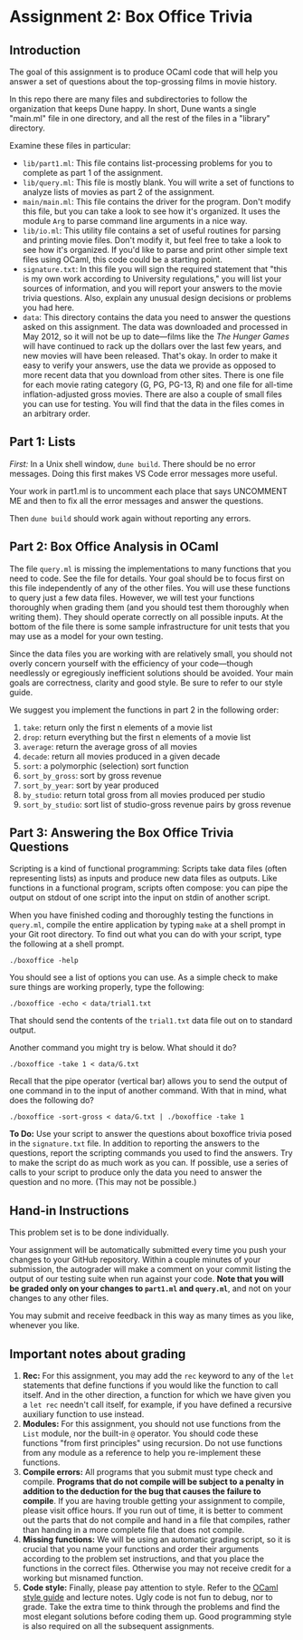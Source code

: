 # Assignment 2: Box Office Trivia

## Introduction

The goal of this assignment is to produce OCaml code that will help you answer
a set of questions about the top-grossing films in movie history.

In this repo there are many files and subdirectories to follow
the organization that keeps Dune happy.  In short, Dune wants
a single "main.ml" file in one directory, and all the rest of the
files in a "library" directory.

Examine these files in particular:
- `lib/part1.ml`: This file contains list-processing problems for you to complete as
    part 1 of the assignment.
- `lib/query.ml`: This file is mostly blank. You will write a set of functions to
    analyze lists of movies as part 2 of the assignment.
- `main/main.ml`: This file contains the driver for the program. Don't modify this
    file, but you can take a look to see how it's organized. It uses the module
    `Arg` to parse command line arguments in a nice way.
- `lib/io.ml`: This utility file contains a set of useful routines for parsing and
    printing movie files. Don't modify it, but feel free to take a look to see
    how it's organized. If you'd like to parse and print other simple text files
    using OCaml, this code could be a starting point.
- `signature.txt`: In this file you will sign the required statement that 
    "this is my own work according to University regulations," you will list
     your sources of information, and you will report your answers to the 
     movie trivia questions.  Also, explain any unusual design decisions or 
     problems you had here.
- `data`: This directory contains the data you need to answer the questions
    asked on this assignment. The data was downloaded and processed in May 2012,
    so it will not be up to date&mdash;films like the *The Hunger Games* will
    have continued to rack up the dollars over the last few years, and new
    movies will have been released. That's okay. In order to make it easy to
    verify your answers, use the data we provide as opposed to more recent data
    that you download from other sites. There is one file for each movie rating
    category (G, PG, PG-13, R) and one file for all-time inflation-adjusted
    gross movies. There are also a couple of small files you can use for
    testing. You will find that the data in the files comes in an arbitrary
    order.

## Part 1: Lists

*First:* In a Unix shell window, `dune build`.
There should be no error messages.
Doing this first makes VS Code error messages more useful.

Your work in part1.ml is to uncomment each
place that says UNCOMMENT ME and then
to fix all the error messages and answer the questions.

Then `dune build` should work again without reporting any errors.

## Part 2: Box Office Analysis in OCaml

The file `query.ml` is missing the implementations to many functions that you
need to code. See the file for details. Your goal should be to focus first on
this file independently of any of the other files. You will use these functions
to query just a few data files. However, we will test your functions thoroughly
when grading them (and you should test them thoroughly when writing them). They
should operate correctly on all possible inputs. At the bottom of the file there
is some sample infrastructure for unit tests that you may use as a model for
your own testing.

Since the data files you are working with are relatively small, you should not
overly concern yourself with the efficiency of your code&mdash;though needlessly
or egregiously inefficient solutions should be avoided. Your main goals are
correctness, clarity and good style. Be sure to refer to our style guide.

We suggest you implement the functions in part 2 in the following order:
1. `take`: return only the first n elements of a movie list
2. `drop`: return everything but the first n elements of a movie list
3. `average`: return the average gross of all movies
4. `decade`: return all movies produced in a given decade
5. `sort`: a polymorphic (selection) sort function
6. `sort_by_gross`: sort by gross revenue
7. `sort_by_year`: sort by year produced
8. `by_studio`: return total gross from all movies produced per studio
9. `sort_by_studio`: sort list of studio-gross revenue pairs by gross revenue

## Part 3: Answering the Box Office Trivia Questions

Scripting is a kind of functional programming: Scripts take data files (often
representing lists) as inputs and produce new data files as outputs. Like
functions in a functional program, scripts often compose: you can pipe the
output on stdout of one script into the input on stdin of another script.

When you have finished coding and thoroughly testing the functions in
`query.ml`, compile the entire application by typing `make` at a shell prompt in
your Git root directory. To find out what you can do with your script, type the
following at a shell prompt.

```
./boxoffice -help
```

You should see a list of options you can use. As a simple check to make sure
things are working properly, type the following:

```
./boxoffice -echo < data/trial1.txt
```

That should send the contents of the `trial1.txt` data file out on
to standard output. 

Another command you might try is below. What should it do?

```
./boxoffice -take 1 < data/G.txt
```

Recall that the pipe operator (vertical bar) allows you to send the output of
one command in to the input of another command. With that in mind, what does the
following do?

```
./boxoffice -sort-gross < data/G.txt | ./boxoffice -take 1
```

**To Do:** Use your script to answer the questions about boxoffice trivia posed
in the `signature.txt` file. In addition to reporting the answers to the
questions, report the scripting commands you used to find the answers. Try to
make the script do as much work as you can. If possible, use a series of calls
to your script to produce only the data you need to answer the question and no
more. (This may not be possible.)

## Hand-in Instructions

This problem set is to be done individually.

Your assignment will be automatically submitted every time you push your changes
to your GitHub repository. Within a couple minutes of your submission, the
autograder will make a comment on your commit listing the output of our testing
suite when run against your code. **Note that you will be graded only on your
changes to `part1.ml` and `query.ml`**, and not on your changes to any other
files.

You may submit and receive feedback in this way as many times as you like,
whenever you like.

## Important notes about grading

1. **Rec:** For this assignment, you may add the `rec` keyword to any of the
    `let` statements that define functions if you would like the function to
    call itself. And in the other direction, a function for which we have given
    you a `let rec` needn't call itself, for example, if you have defined a
    recursive auxiliary function to use instead.
2. **Modules:** For this assignment, you should not use functions from the
    `List` module, nor the built-in `@` operator. You should code these
    functions "from first principles" using recursion. Do not use functions from
    any module as a reference to help you re-implement these functions.
3. **Compile errors:** All programs that you submit must type check and compile.
    **Programs that do not compile will be subject to a penalty in addition to
    the deduction for the bug that causes the failure to compile**. If you are
    having trouble getting your assignment to compile, please visit office
    hours. If you run out of time, it is better to comment out the parts that do
    not compile and hand in a file that compiles, rather than handing in a more
    complete file that does not compile.
4. **Missing functions:** We will be using an automatic grading script, so it is
    crucial that you name your functions and order their arguments according to
    the problem set instructions, and that you place the functions in the
    correct files. Otherwise you may not receive credit for a working but
    misnamed function.
5. **Code style:** Finally, please pay attention to style. Refer to the
    [OCaml style guide](https://www.cs.princeton.edu/courses/archive/fall22/cos326/style.php)
    and lecture notes. Ugly code is not fun to debug, nor to grade. Take the
    extra time to think through the problems and find the most elegant solutions
    before coding them up. Good programming style is also required on all the
    subsequent assignments.

